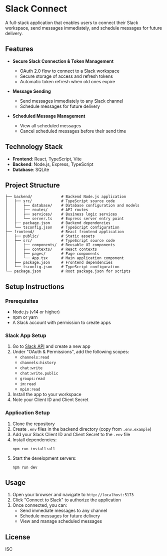 # Slack Connect

A full-stack application that enables users to connect their Slack workspace, send messages immediately, and schedule messages for future delivery.

## Features

- **Secure Slack Connection & Token Management**
  - OAuth 2.0 flow to connect to a Slack workspace
  - Secure storage of access and refresh tokens
  - Automatic token refresh when old ones expire

- **Message Sending**
  - Send messages immediately to any Slack channel
  - Schedule messages for future delivery

- **Scheduled Message Management**
  - View all scheduled messages
  - Cancel scheduled messages before their send time

## Technology Stack

- **Frontend**: React, TypeScript, Vite
- **Backend**: Node.js, Express, TypeScript
- **Database**: SQLite

## Project Structure

```
├── backend/             # Backend Node.js application
│   ├── src/             # TypeScript source code
│   │   ├── database/    # Database configuration and models
│   │   ├── routes/      # API routes
│   │   ├── services/    # Business logic services
│   │   └── server.ts    # Express server entry point
│   ├── package.json     # Backend dependencies
│   └── tsconfig.json    # TypeScript configuration
├── frontend/            # React frontend application
│   ├── public/          # Static assets
│   ├── src/             # TypeScript source code
│   │   ├── components/  # Reusable UI components
│   │   ├── contexts/    # React contexts
│   │   ├── pages/       # Page components
│   │   └── App.tsx      # Main application component
│   ├── package.json     # Frontend dependencies
│   └── tsconfig.json    # TypeScript configuration
└── package.json         # Root package.json for scripts
```

## Setup Instructions

### Prerequisites

- Node.js (v14 or higher)
- npm or yarn
- A Slack account with permission to create apps

### Slack App Setup

1. Go to [Slack API](https://api.slack.com/apps) and create a new app
2. Under "OAuth & Permissions", add the following scopes:
   - `channels:read`
   - `channels:history`
   - `chat:write`
   - `chat:write.public`
   - `groups:read`
   - `im:read`
   - `mpim:read`
4. Install the app to your workspace
5. Note your Client ID and Client Secret

### Application Setup

1. Clone the repository
2. Create `.env` files in the backend directory (copy from `.env.example`)
3. Add your Slack Client ID and Client Secret to the `.env` file
4. Install dependencies:
   ```
   npm run install:all
   ```
5. Start the development servers:
   ```
   npm run dev
   ```

## Usage

1. Open your browser and navigate to `http://localhost:5173`
2. Click "Connect to Slack" to authorize the application
3. Once connected, you can:
   - Send immediate messages to any channel
   - Schedule messages for future delivery
   - View and manage scheduled messages

## License

ISC